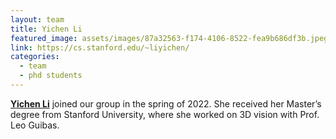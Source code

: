```yaml
---
layout: team
title: Yichen Li
featured_image: assets/images/87a32563-f174-4106-8522-fea9b686df3b.jpeg
link: https://cs.stanford.edu/~liyichen/
categories:
  - team
  - phd students
---
```

**[Yichen Li](https://cs.stanford.edu/~liyichen/)** joined our group in the spring of 2022. She received her Master’s degree from Stanford University, where she worked on 3D vision with Prof. Leo Guibas.
